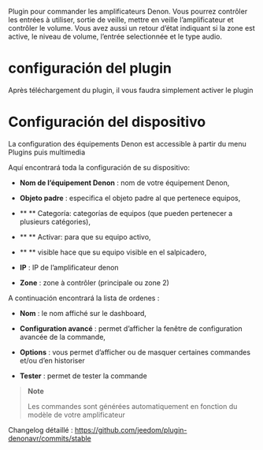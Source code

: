 Plugin pour commander les amplificateurs Denon. Vous pourrez contrôler
les entrées à utiliser, sortie de veille, mettre en veille
l’amplificateur et contrôler le volume. Vous avez aussi un retour d’état
indiquant si la zone est active, le niveau de volume, l’entrée
selectionnée et le type audio.

configuración del plugin
=======================

Après téléchargement du plugin, il vous faudra simplement activer le
plugin

Configuración del dispositivo
=============================

La configuration des équipements Denon est accessible à partir du menu
Plugins puis multimedia

Aquí encontrará toda la configuración de su dispositivo:

-   **Nom de l’équipement Denon** : nom de votre équipement Denon,

-   **Objeto padre** : especifica el objeto padre al que pertenece
    equipos,

-   ** ** Categoría: categorías de equipos (que pueden pertenecer a
    plusieurs catégories),

-   ** ** Activar: para que su equipo activo,

-   ** ** visible hace que su equipo visible en el salpicadero,

-   **IP** : IP de l’amplificateur denon

-   **Zone** : zone à contrôler (principale ou zone 2)

A continuación encontrará la lista de ordenes :

-   **Nom** : le nom affiché sur le dashboard,

-   **Configuration avancé** : permet d’afficher la fenêtre de
    configuration avancée de la commande,

-   **Options** : vous permet d’afficher ou de masquer certaines
    commandes et/ou d’en historiser

-   **Tester** : permet de tester la commande

> **Note**
>
> Les commandes sont générées automatiquement en fonction du modèle de
> votre amplificateur

Changelog détaillé :
<https://github.com/jeedom/plugin-denonavr/commits/stable>
